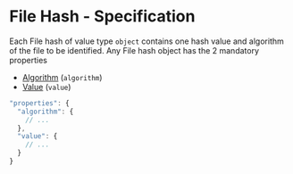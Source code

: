 # File Hash - Specification

Each File hash of value type `object` contains one hash value and algorithm of the file to be identified.
Any File hash object has the 2 mandatory properties

* [Algorithm](types/full_product_name/product_identification_helper/hashes/hash/file_hashes/file_hash/algorithm-spec.en.md) (`algorithm`)
* [Value](types/full_product_name/product_identification_helper/hashes/hash/file_hashes/file_hash/value-spec.en.md) (`value`)

```javascript
"properties": {
  "algorithm": {
    // ...
  },
  "value": {
    // ...
  }
}
```
